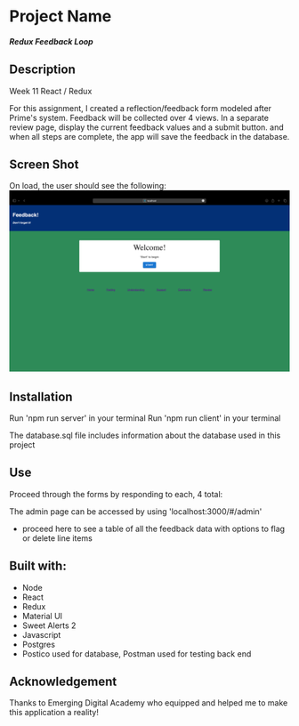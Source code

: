 # Project Name

##### Redux Feedback Loop #####

## Description

Week 11 React / Redux

For this assignment, I created a reflection/feedback form modeled after Prime's system. Feedback will be collected over 4 views. In a separate review page, display the current feedback values and a submit button. and when all steps are complete, the app will save the feedback in the database.  

## Screen Shot

On load, the user should see the following:
![Welcome](image.png)

## Installation
Run 'npm run server' in your terminal
Run 'npm run client' in your terminal

The database.sql file includes information about the database used in this project

## Use
Proceed through the forms by responding to each, 4 total:

The admin page can be accessed by using 'localhost:3000/#/admin'
- proceed here to see a table of all the feedback data with options to flag or delete line items

## Built with:
- Node
- React
- Redux 
- Material UI
- Sweet Alerts 2
- Javascript
- Postgres
- Postico used for database, Postman used for testing back end

## Acknowledgement

Thanks to Emerging Digital Academy who equipped and helped me to make this application a reality!